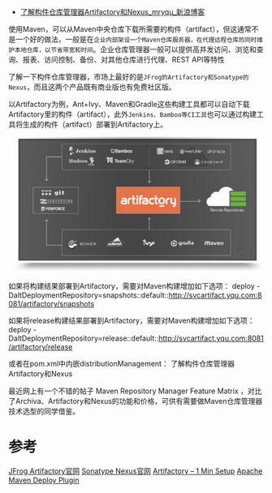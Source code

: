 

* [了解构件仓库管理器Artifactory和Nexus_mryqu_新浪博客 ](http://blog.sina.com.cn/s/blog_72ef7bea0102vq0k.html)

使用Maven，可以从Maven中央仓库下载所需要的构件（artifact），但这通常不是一个好的做法，一般是在`企业内部架设一个Maven仓库服务器，在代理远程仓库的同时维护本地仓库，以节省带宽和时间`。企业仓库管理器一般可以提供高并发访问、浏览和查询、报表、访问控制、备份、对其他仓库进行代理、REST API等特性

了解一下构件仓库管理器，市场上最好的是`JFrog的Artifactory和Sonatype的Nexus`，而且这两个产品既有商业版也有免费社区版。

以Artifactory为例，Ant+Ivy、Maven和Gradle这些构建工具都可以自动下载Artifactory里的构件（artifact），此外`Jenkins、Bamboo等CI工具`也可以通过构建工具将生成的构件（artifact）部署到Artifactory上。

![artifactory-nexus.jpg](img/artifactory-nexus.jpg)

如果将构建结果部署到Artifactory，需要对Maven构建增加如下选项：
deploy -DaltDeploymentRepository=snapshots::default::http://svcartifact.yqu.com:8081/artifactory/snapshots

如果将release构建结果部署到Artifactory，需要对Maven构建增加如下选项：
deploy -DaltDeploymentRepository=release::default::http://svcartifact.yqu.com:8081/artifactory/release

或者在pom.xml中内嵌distributionManagement：
了解构件仓库管理器Artifactory和Nexus

最近网上有一个不错的帖子 Maven Repository Manager Feature Matrix ，对比了Archiva、Artifactory和Nexus的功能和价格，可供有需要做Maven仓库管理器技术选型的同学借鉴。

# 参考
[JFrog Artifactory官网](http://www.jfrog.com/#os-arti)
[Sonatype Nexus官网](http://www.sonatype.org/nexus/)
[Artifactory – 1 Min Setup](http://www.jfrog.com/video/artifactory-1-min-setup/)
[Apache Maven Deploy Plugin](https://maven.apache.org/plugins/maven-deploy-plugin/)